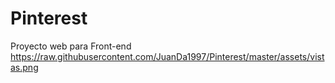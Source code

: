 # Pinterest
Proyecto web para Front-end
https://raw.githubusercontent.com/JuanDa1997/Pinterest/master/assets/vistas.png


